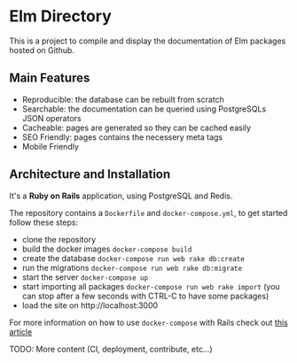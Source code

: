 # Elm Directory
This is a project to compile and display the documentation of Elm packages hosted on
Github.

## Main Features
- Reproducible: the database can be rebuilt from scratch
- Searchable: the documentation can be queried using PostgreSQLs JSON operators
- Cacheable: pages are generated so they can be cached easily
- SEO Friendly: pages contains the necessery meta tags
- Mobile Friendly

## Architecture and Installation
It's a **Ruby on Rails** application, using PostgreSQL and Redis.

The repository contains a `Dockerfile` and `docker-compose.yml`, to get started
follow these steps:

- clone the repository
- build the docker images `docker-compose build`
- create the database `docker-compose run web rake db:create`
- run the migrations `docker-compose run web rake db:migrate`
- start the server `docker-compose up`
- start importing all packages `docker-compose run web rake import`
	(you can stop after a few seconds with CTRL-C to have some packages)
- load the site on http://localhost:3000

For more information on how to use `docker-compose` with Rails check out
[this article](https://docs.docker.com/compose/rails/)

TODO: More content (CI, deployment, contribute, etc...)
